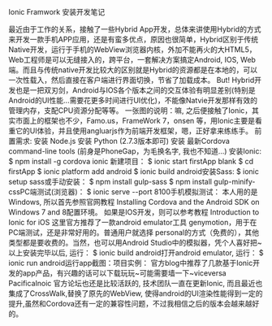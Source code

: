 Ionic Framwork 安装开发笔记

最近由于工作的关系，接触了一些Hybrid App开发，总体来讲使用Hybrid的方式来开发一款手机APP应用，还是有蛮多优点，原因也很简单，Hybrid区别于传统Native开发，运行于手机的WebView浏览器内核，外加不能再火的大HTML5，Web工程师是可以无缝接入的，跨平台，一套解决方案搞定Android, IOS, Web端。而且与传统native开发比较大的区别就是Hybrid的资源都是在本地的，可以一次性载入，然后直接在客户端进行界面切换，节省了加载成本。
But! Hybrid开发也是一把双刃剑，Android与IOS各个版本之间的交互体验有明显差别(特别是Android的UI性能...需要花更多时间进行UI优化)，不能像Natvie开发那样有效的管理内存，支配CPU资源分配等等。
一张图的说明：嘛, 之后便接触了Ionic，其实市面上的框架也不少，Famo.us，FrameWork 7，onsen 等，用Ionic主要是看重它的UI体验，并且使用angluarjs作为前端开发框架，嗯，正好拿来练练手。
前置需求:
安装 Node.js
安装 Python (2.7.3版本即可)
安装 最新Cordova command-line tools (前身是PhoneGap，为毛换名字, 我也不知道...)
安装Ionic:
$ npm install -g cordova ionic
新建项目：
$ ionic start firstApp blank
$ cd firstApp
$ ionic platform add android
$ ionic build android安装Sass:
$ ionic setup sass或手动安装：
$ npm install gulp-sass
$ npm install gulp-minify-cssPC端测试(浏览器)：
$ ionic serve --port 8100手机模拟测试：
本人用的是Windows, 所以首先参照官网教程 Installing Cordova and the Android SDK on Windows 7 and 8配置环境。
如果是IOS开发，则可以参考教程 Introduction to Ionic for iOS
这里官方推荐了一款android emulator工具 genymotion，用于在PC端测试，还是非常好用的。普通用户就选择            personal的方式（免费的），其他类型都是要收费的。当然，也可以用Android Studio中的模拟器，凭个人喜好把~
以上安装完毕以后, 运行：
$ ionic build android打开android emulator, 运行：
$ ionic run android运行app截图：项目实例：
官方blog中推荐了几款基于Ionic开发的app产品，有兴趣的话可以下载玩玩~可能需要墙一下~viceversa
PacificaInoic 官方论坛也还是比较活跃的, 技术团队一直在更新Ionic, 而且最近也集成了CrossWalk,替换了原先的WebView, 使得android的UI渲染性能得到一定的提升,虽然和Cordova还有一定的兼容性问题，不过我相信之后的版本会越来越好的。
